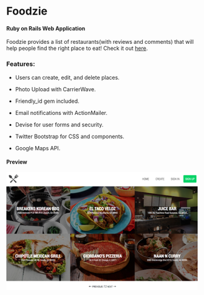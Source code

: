 # Foodzie

#### Ruby on Rails Web Application

Foodzie provides a list of restaurants(with reviews and comments) that will help people find the right place to eat! Check it out [here](https://foodzie.herokuapp.com/).

### Features: 

* Users can create, edit, and delete places.

* Photo Upload with CarrierWave.

* Friendly_id gem included.

* Email notifications with ActionMailer.

* Devise for user forms and security.

* Twitter Bootstrap for CSS and components.

* Google Maps API.

#### Preview

![alt tag](https://github.com/pkayokay/Foodzie/blob/master/app/assets/images/foodzie.png)
